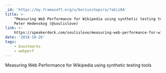 ```yaml
---
_id: 'https://my.framasoft.org/u/borisschapira/?aGii6A'
title: >-
    "Measuring Web Performance for Wikipedia using synthetic testing tools",
    Peter Hedenskog (@soulislove)
link: >-
    https://speakerdeck.com/soulislove/measuring-web-performance-for-wikipedia-using-synthetic-testing-tools
date: '2018-10-26'
tags:
    - boostmarks
    - webperf
---
```


<div class="markdown"><p>Measuring Web Performance for Wikipedia using synthetic testing tools
</p></div>
